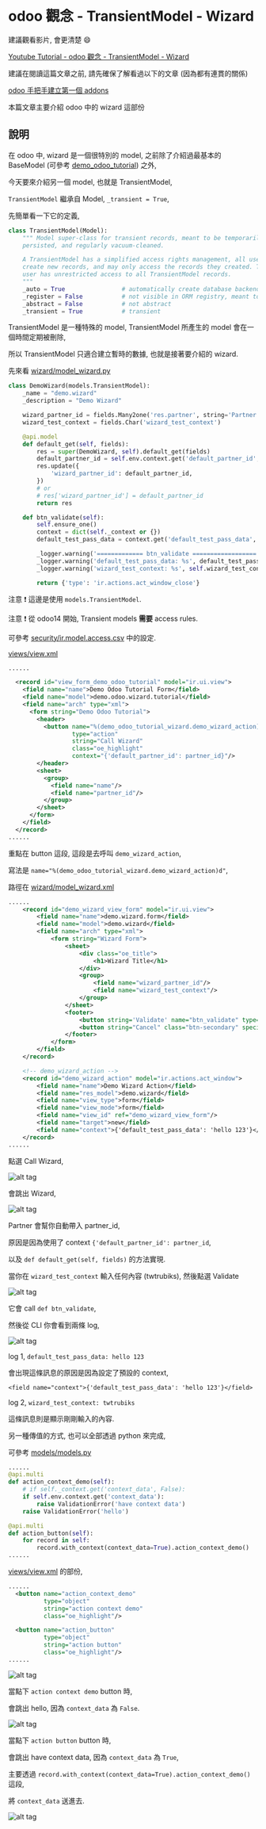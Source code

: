 # odoo 觀念 - TransientModel - Wizard

建議觀看影片, 會更清楚 :smile:

[Youtube Tutorial - odoo 觀念 - TransientModel - Wizard](https://youtu.be/Gc-wRnAhbKs)

建議在閱讀這篇文章之前, 請先確保了解看過以下的文章 (因為都有連貫的關係)

[odoo 手把手建立第一個 addons](https://github.com/twtrubiks/odoo-demo-addons-tutorial/tree/master/demo_odoo_tutorial)

本篇文章主要介紹 odoo 中的 wizard 這部份

## 說明

在 odoo 中, wizard 是一個很特別的 model, 之前除了介紹過最基本的 BaseModel (可參考 [demo_odoo_tutorial](https://github.com/twtrubiks/odoo-demo-addons-tutorial/tree/master/demo_odoo_tutorial))
之外,

今天要來介紹另一個 model, 也就是 TransientModel,

`TransientModel` 繼承自 Model, `_transient = True`,

先簡單看一下它的定義,

```python
class TransientModel(Model):
    """ Model super-class for transient records, meant to be temporarily
    persisted, and regularly vacuum-cleaned.

    A TransientModel has a simplified access rights management, all users can
    create new records, and may only access the records they created. The super-
    user has unrestricted access to all TransientModel records.
    """
    _auto = True                # automatically create database backend
    _register = False           # not visible in ORM registry, meant to be python-inherited only
    _abstract = False           # not abstract
    _transient = True           # transient
```

TransientModel 是一種特殊的 model, TransientModel 所產生的 model 會在一個時間定期被刪除,

所以 TransientModel 只適合建立暫時的數據, 也就是接著要介紹的 wizard.

先來看 [wizard/model_wizard.py](wizard/model_wizard.py)

```python
class DemoWizard(models.TransientModel):
    _name = "demo.wizard"
    _description = "Demo Wizard"

    wizard_partner_id = fields.Many2one('res.partner', string='Partner')
    wizard_test_context = fields.Char('wizard_test_context')

    @api.model
    def default_get(self, fields):
        res = super(DemoWizard, self).default_get(fields)
        default_partner_id = self.env.context.get('default_partner_id', [])
        res.update({
            'wizard_partner_id': default_partner_id,
        })
        # or
        # res['wizard_partner_id'] = default_partner_id
        return res

    def btn_validate(self):
        self.ensure_one()
        context = dict(self._context or {})
        default_test_pass_data = context.get('default_test_pass_data', [])

        _logger.warning('============= btn_validate ==================')
        _logger.warning('default_test_pass_data: %s', default_test_pass_data)
        _logger.warning('wizard_test_context: %s', self.wizard_test_context)

        return {'type': 'ir.actions.act_window_close'}
```

注意 :exclamation: 這邊是使用 `models.TransientModel`.

注意 :exclamation: 從 odoo14 開始, Transient models **需要** access rules.

可參考 [security/ir.model.access.csv](https://github.com/twtrubiks/odoo-demo-addons-tutorial/blob/14.0/demo_odoo_tutorial_wizard/security/ir.model.access.csv) 中的設定.

[views/view.xml](views/view.xml)

```xml
......

  <record id="view_form_demo_odoo_tutorial" model="ir.ui.view">
    <field name="name">Demo Odoo Tutorial Form</field>
    <field name="model">demo.odoo.wizard.tutorial</field>
    <field name="arch" type="xml">
      <form string="Demo Odoo Tutorial">
        <header>
          <button name="%(demo_odoo_tutorial_wizard.demo_wizard_action)d"
                  type="action"
                  string="Call Wizard"
                  class="oe_highlight"
                  context="{'default_partner_id': partner_id}"/>
        </header>
        <sheet>
          <group>
            <field name="name"/>
            <field name="partner_id"/>
          </group>
        </sheet>
      </form>
    </field>
  </record>
......
```

重點在 button 這段, 這段是去呼叫 `demo_wizard_action`,

寫法是 `name="%(demo_odoo_tutorial_wizard.demo_wizard_action)d"`,

路徑在 [wizard/model_wizard.xml](wizard/model_wizard.xml)

```xml
......
    <record id="demo_wizard_view_form" model="ir.ui.view">
        <field name="name">demo.wizard.form</field>
        <field name="model">demo.wizard</field>
        <field name="arch" type="xml">
            <form string="Wizard Form">
                <sheet>
                    <div class="oe_title">
                        <h1>Wizard Title</h1>
                    </div>
                    <group>
                        <field name="wizard_partner_id"/>
                        <field name="wizard_test_context"/>
                    </group>
                </sheet>
                <footer>
                    <button string='Validate' name="btn_validate" type="object" class="btn-primary"/>
                    <button string="Cancel" class="btn-secondary" special="cancel"/>
                </footer>
            </form>
        </field>
    </record>

    <!-- demo_wizard_action -->
    <record id="demo_wizard_action" model="ir.actions.act_window">
        <field name="name">Demo Wizard Action</field>
        <field name="res_model">demo.wizard</field>
        <field name="view_type">form</field>
        <field name="view_mode">form</field>
        <field name="view_id" ref="demo_wizard_view_form"/>
        <field name="target">new</field>
        <field name="context">{'default_test_pass_data': 'hello 123'}</field>
    </record>
......

```

點選 Call Wizard,

![alt tag](https://i.imgur.com/CXK9ePn.png)

會跳出 Wizard,

![alt tag](https://i.imgur.com/aIOT2mI.png)

Partner 會幫你自動帶入 partner_id,

原因是因為使用了 context `{'default_partner_id': partner_id`,

以及 `def default_get(self, fields)` 的方法實現.

當你在 `wizard_test_context` 輸入任何內容 (twtrubiks), 然後點選 Validate

![alt tag](https://i.imgur.com/2WWQQCj.png)

它會 call `def btn_validate`,

然後從 CLI 你會看到兩條 log,

![alt tag](https://i.imgur.com/nZDDTmp.png)

log 1, `default_test_pass_data: hello 123`

會出現這條訊息的原因是因為設定了預設的 context,

`<field name="context">{'default_test_pass_data': 'hello 123'}</field>`

log 2, `wizard_test_context: twtrubiks`

這條訊息則是顯示剛剛輸入的內容.

另一種傳值的方式, 也可以全部透過 python 來完成,

可參考 [models/models.py](models/models.py)

```python
......
@api.multi
def action_context_demo(self):
    # if self._context.get('context_data', False):
    if self.env.context.get('context_data'):
        raise ValidationError('have context data')
    raise ValidationError('hello')

@api.multi
def action_button(self):
    for record in self:
        record.with_context(context_data=True).action_context_demo()
......
```

[views/view.xml](views/view.xml) 的部份,

```xml
......
  <button name="action_context_demo"
          type="object"
          string="action context demo"
          class="oe_highlight"/>

  <button name="action_button"
          type="object"
          string="action button"
          class="oe_highlight"/>
......
```

![alt tag](https://i.imgur.com/oqnr1Ox.png)

當點下 `action context demo` button 時,

會跳出 hello, 因為 `context_data` 為 `False`.

![alt tag](https://i.imgur.com/6rMlJHK.png)

當點下 `action button` button 時,

會跳出 have context data, 因為 `context_data` 為 `True`,

主要透過 `record.with_context(context_data=True).action_context_demo()` 這段,

將 `context_data` 送進去.

![alt tag](https://i.imgur.com/YIoy0yL.png)
